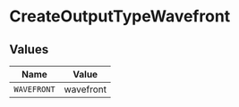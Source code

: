 # CreateOutputTypeWavefront


## Values

| Name        | Value       |
| ----------- | ----------- |
| `WAVEFRONT` | wavefront   |